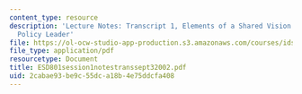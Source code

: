 ```yaml
---
content_type: resource
description: 'Lecture Notes: Transcript 1, Elements of a Shared Vision for a Technology
  Policy Leader'
file: https://ol-ocw-studio-app-production.s3.amazonaws.com/courses/ids-910-leadership-development-fall-2002/2cabae93be9c55dca18b4e75ddcfa408_ESD801session1notestranssept32002.pdf
file_type: application/pdf
resourcetype: Document
title: ESD801session1notestranssept32002.pdf
uid: 2cabae93-be9c-55dc-a18b-4e75ddcfa408
---
```


